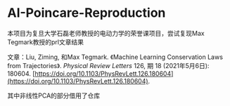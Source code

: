 # AI-Poincare-Reproduction

本项目为复旦大学石磊老师教授的电动力学的荣誉课项目，尝试复现Max Tegmark教授的prl文章结果

文章：Liu, Ziming, 和Max Tegmark. 《Machine Learning Conservation Laws from Trajectories》. *Physical Review Letters* 126, 期 18 (2021年5月6日): 180604. [https://doi.org/10.1103/PhysRevLett.126.180604](https://doi.org/10.1103/PhysRevLett.126.180604).

其中非线性PCA的部分借用了仓库
